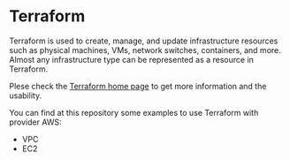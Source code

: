 # Terraform

Terraform is used to create, manage, and update infrastructure resources such as physical machines, VMs, network switches, containers, and more. Almost any infrastructure type can be represented as a resource in Terraform.

Plese check the [Terraform home page](https://github.com/hashicorp/terraform) to get more information and the usability.

You can find at this repository some examples to use Terraform with provider AWS:
- VPC
- EC2
